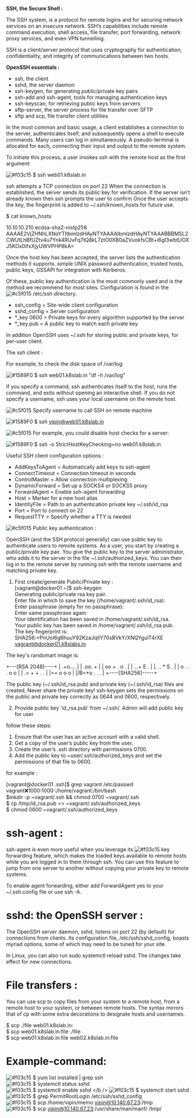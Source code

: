 **SSH, the Secure Shell :**

The SSH system, is a protocol for remote logins and for securing network services on an insecure network. SSH’s capabilities include remote command execution, shell access, file transfer, port forwarding, network proxy services, and even VPN tunnelling.

SSH is a client/server protocol that uses cryptography for authentication, confidentiality, and integrity of communications between two hosts.

**OpenSSH essentials :**

- ssh, the client
- sshd, the server daemon
- ssh-keygen, for generating public/private key pairs
- ssh-add and ssh-agent, tools for managing authentication keys
- ssh-keyscan, for retrieving public keys from servers
- sftp-server, the server process for file transfer over SFTP
- sftp and scp, file transfer client utilities

In the most common and basic usage, a client establishes a connection to the server, authenticates itself, and subsequently opens a shell to execute commands. Many users can log in simultaneously. A pseudo-terminal is allocated for each, connecting their input and output to the remote system. 

To initiate this process, a user invokes ssh with the remote host as the first argument:

![#f03c15](https://via.placeholder.com/15/f03c15/000000?text=+) $ ssh web01.k8slab.in 

ssh attempts a TCP connection on port 22 When the connection is established, the server sends its public key for verification. If the server isn’t already known then ssh prompts the user to confirm
Once the user accepts the key, the fingerprint is added to ~/.ssh/known_hosts for future use.

$ cat known_hosts

10.10.10.210 ecdsa-sha2-nistp256 AAAAE2VjZHNhLXNoYTItbmlzdHAyNTYAAAAIbmlzdHAyNTYAAABBBMSL2CWUtLhBfUZtv4u7Ynk4RUvFq7tQ8kL7ztO0XB0aZVuokfsCBt+i6gI3wbtUOXJ5KOx0ifxXjyUWVPHP8kA=

Once the host key has been accepted, the server lists the authentication methods it supports. simple UNIX password authentication, trusted hosts, public keys, GSSAPI for integration with Kerberos.

Of these, public key authentication is the most commonly used and is the method we recommend for most sites. Configuration is found in the ![#c5f015](https://via.placeholder.com/15/c5f015/000000?text=+) /etc/ssh directory.

- ssh_config = Site-wide client configuration
- sshd_config = Server configuration
- *_key 0600 = Private keys for every algorithm supported by the server
- *_key.pub = A public key to match each private key

In addition OpenSSH uses ~/.ssh for storing public and private keys, for per-user client.

The ssh client :

For example, to check the disk space of /var/log:

![#1589F0](https://via.placeholder.com/15/1589F0/000000?text=+) $ ssh web01.k8slab.in "df -h /var/log"

If you specify a command, ssh authenticates itself to the host, runs the command, and exits without opening an interactive shell. If you do not specify a username, ssh uses your local username on the remote host.

![#c5f015](https://via.placeholder.com/15/c5f015/000000?text=+) Specify username to call SSH on remote machine

![#1589F0](https://via.placeholder.com/15/1589F0/000000?text=+) $ ssh vipin@web01.k8slab.in

![#c5f015](https://via.placeholder.com/15/c5f015/000000?text=+) For example, you could disable host checks for a server:

![#1589F0](https://via.placeholder.com/15/1589F0/000000?text=+) $ ssh -o StrictHostKeyChecking=no web01.k8slab.in

Useful SSH client configuration options :

- AddKeysToAgent = Automatically add keys to ssh-agent 
- ConnectTimeout = Connection timeout in seconds 
- ControlMaster = Allow connection multiplexing
- DynamicForward = Set up a SOCKS4 or SOCKS5 proxy
- ForwardAgent = Enable ssh-agent forwarding 
- Host = Marker for a new host alias
- IdentityFile = Path to an authentication private key ~/.ssh/id_rsa
- Port = Port to connect on 22
- RequestTTY = Specify whether a TTY is needed

![#c5f015](https://via.placeholder.com/15/c5f015/000000?text=+) Public key authentication :

OpenSSH (and the SSH protocol generally) can use public key to authenticate users to remote systems. As a user, you start by creating a public/private key pair. You give the public key to the server administrator, who adds it to the server in the file ~/.ssh/authorized_keys. You can then log in to the remote server by running ssh with the remote username and matching private key.

1) First create/generate Public/Private key : <br />
     [vagrant@docker01 ~]$ ssh-keygen <br />
     Generating public/private rsa key pair. <br />
     Enter file in which to save the key (/home/vagrant/.ssh/id_rsa): <br />
     Enter passphrase (empty for no passphrase): <br />
     Enter same passphrase again: <br />
     Your identification has been saved in /home/vagrant/.ssh/id_rsa. <br />
     Your public key has been saved in /home/vagrant/.ssh/id_rsa.pub. <br />
     The key fingerprint is: <br />
     SHA256:+PnUoI6g6huuY92KzaJqIlY70sBVkY/XNQYgulT4rXE vagrant@docker01.k8slabs.in <br />

The key's randomart image is:

+---[RSA 2048]----+
|    .+o....      |
|   .oo.    +     |
|   oo + . o .    |
|  ...+ E .       |
|. ..  * S .      |
| o . . . o o     |
| .= +   + . .    |
|=*=* o o o       |
|/B=+o . . .      |
+----[SHA256]-----+

The public key (~/.ssh/id_rsa.pub) and private key (~/.ssh/id_rsa) files are created, Never share the private key! ssh-keygen sets the permissions on the public and private key correctly as 0644 and 0600, respectively.

2) Provide public key 'id_rsa.pub' from ~/.ssh/. Admin will add public key for user

follow these steps:
1. Ensure that the user has an active account with a valid shell.
2. Get a copy of the user’s public key from the user.
3. Create the user’s .ssh directory with permissions 0700.
4. Add the public key to ~user/.ssh/authorized_keys and set the permissions of that file to 0600.

for example :

[vagrant@docker01 .ssh]$ grep vagrant /etc/passwd <br />
          vagrant:x:1000:1000::/home/vagrant:/bin/bash <br />
$mkdir -p ~vagrant/.ssh && chmod 0700 ~vagrant/.ssh <br />
$ cp /tmp/id_rsa.pub >> ~vagrant/.ssh/authorized_keys <br />
$ chmod 0600 ~vagrant/.ssh/authorized_keys <br />

# ssh-agent :
ssh-agent is even more useful when you leverage its ![#f03c15](https://via.placeholder.com/15/f03c15/000000?text=+)  key forwarding feature, which makes the loaded keys available to remote hosts while you are logged in to them through ssh.
 You can use this feature to jump from one server to another without copying your private key to remote systems.

To enable agent forwarding, either add ForwardAgent yes to your ~/.ssh.config file or use ssh -A.

# sshd: the OpenSSH server :

The OpenSSH server daemon, sshd, listens on port 22 (by default) for connections from clients. 
Its configuration file, /etc/ssh/sshd_config, boasts myriad options, some of which may need to be tuned for your site.

In Linux, you can also run sudo systemctl reload sshd. The changes take effect for new connections.

# File transfers :

You can use scp to copy files from your system to a remote host, from a remote host to your system, or between remote hosts. The syntax mirrors that of cp with some extra decorations to designate hosts and usernames.

$ scp ./file web01.k8slab.in: <br />
$ scp web01.k8slab.in:file ./file <br />
$ scp web01.k8slab.in:file web02.k8slab.in:file <br />


# Example-command:

![#f03c15](https://via.placeholder.com/15/f03c15/000000?text=+)  $ yum list installed | grep ssh <br />
![#f03c15](https://via.placeholder.com/15/f03c15/000000?text=+)  $ systemctl status sshd <br />
![#f03c15](https://via.placeholder.com/15/f03c15/000000?text=+)  $ systemctl enable sshd </b /> 
![#f03c15](https://via.placeholder.com/15/f03c15/000000?text=+)  $ systemctl start sshd <br />
![#f03c15](https://via.placeholder.com/15/f03c15/000000?text=+)  $ grep PermitRootLogin /etc/ssh/sshd_config <br />
![#f03c15](https://via.placeholder.com/15/f03c15/000000?text=+)  $ scp /home/vipin/memo vipin@10.140.67.23:/tmp <br />
![#f03c15](https://via.placeholder.com/15/f03c15/000000?text=+)  $ scp vipin@10.140.67.23:/usr/share/man/man1/ /tmp/ <br />
